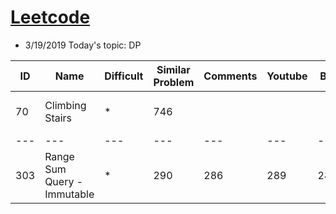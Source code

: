 # [Leetcode](https://leetcode.com/problemset/all/) 
* 3/19/2019 Today's topic: DP


ID | Name | Difficult | Similar Problem | Comments| Youtube | Bili | Post | #8 | #9 | Remark1 | Remark2
--- | --- | --- | --- |--- |--- |--- |--- |--- |--- |--- |---
70 | Climbing Stairs | * | 746 |  |   |   |   |    |   |  I: O(n), S = O(n), T = O(n) |  
--- | --- | --- | --- |--- |--- |--- |--- |--- |--- |--- |---
303| Range Sum Query - Immutable | * | 290 | 286 | 289 | 285 | 287 | 287 | 272 | 276 | 269
